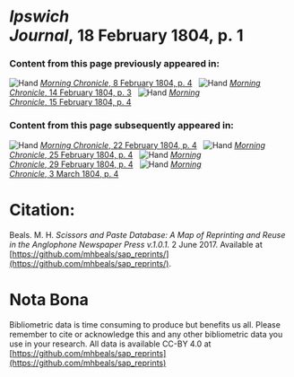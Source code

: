 # *Ipswich Journal*, 18 February 1804, p. 1  
  
### Content from this page previously appeared in:  
![Hand](http://scissorsandpaste.net/wp-content/uploads/2017/06/smallhandpointer.png) [*Morning Chronicle*, 8 February 1804, p. 4](https://mhbeals.github.io/sap_html/Morning-Chronicle/Morning-Chronicle-8-February-1804-p-4)  
![Hand](http://scissorsandpaste.net/wp-content/uploads/2017/06/smallhandpointer.png) [*Morning Chronicle*, 14 February 1804, p. 3](https://mhbeals.github.io/sap_html/Morning-Chronicle/Morning-Chronicle-14-February-1804-p-3)  
![Hand](http://scissorsandpaste.net/wp-content/uploads/2017/06/smallhandpointer.png) [*Morning Chronicle*, 15 February 1804, p. 4](https://mhbeals.github.io/sap_html/Morning-Chronicle/Morning-Chronicle-15-February-1804-p-4)  
  
### Content from this page subsequently appeared in:  
![Hand](http://scissorsandpaste.net/wp-content/uploads/2017/06/smallhandpointer.png) [*Morning Chronicle*, 22 February 1804, p. 4](https://mhbeals.github.io/sap_html/Morning-Chronicle/Morning-Chronicle-22-February-1804-p-4)  
![Hand](http://scissorsandpaste.net/wp-content/uploads/2017/06/smallhandpointer.png) [*Morning Chronicle*, 25 February 1804, p. 4](https://mhbeals.github.io/sap_html/Morning-Chronicle/Morning-Chronicle-25-February-1804-p-4)  
![Hand](http://scissorsandpaste.net/wp-content/uploads/2017/06/smallhandpointer.png) [*Morning Chronicle*, 29 February 1804, p. 4](https://mhbeals.github.io/sap_html/Morning-Chronicle/Morning-Chronicle-29-February-1804-p-4)  
![Hand](http://scissorsandpaste.net/wp-content/uploads/2017/06/smallhandpointer.png) [*Morning Chronicle*, 3 March 1804, p. 4](https://mhbeals.github.io/sap_html/Morning-Chronicle/Morning-Chronicle-3-March-1804-p-4)  


# Citation: 

Beals. M. H. *Scissors and Paste Database: A Map of Reprinting and Reuse in the Anglophone Newspaper Press v.1.0.1.* 2 June 2017. Available at [https://github.com/mhbeals/sap_reprints/](https://github.com/mhbeals/sap_reprints/). 

# Nota Bona

Bibliometric data is time consuming to produce but benefits us all. Please remember to cite or acknowledge this and any other bibliometric data you use in your research. All data is available CC-BY 4.0 at [https://github.com/mhbeals/sap_reprints](https://github.com/mhbeals/sap_reprints)